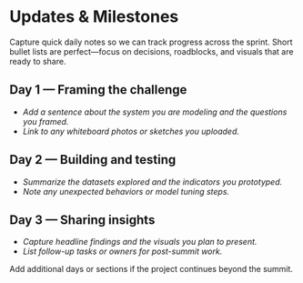 # Updates & Milestones

Capture quick daily notes so we can track progress across the sprint. Short
bullet lists are perfect—focus on decisions, roadblocks, and visuals that are
ready to share.

## Day 1 — Framing the challenge
- _Add a sentence about the system you are modeling and the questions you framed._
- _Link to any whiteboard photos or sketches you uploaded._

## Day 2 — Building and testing
- _Summarize the datasets explored and the indicators you prototyped._
- _Note any unexpected behaviors or model tuning steps._

## Day 3 — Sharing insights
- _Capture headline findings and the visuals you plan to present._
- _List follow-up tasks or owners for post-summit work._

Add additional days or sections if the project continues beyond the summit.
